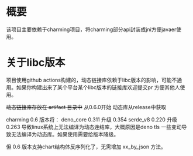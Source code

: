 # 概要
该项目主要依赖于charming项目，将charming部分api封装成jni方便javaer使用。

# 关于libc版本
项目使用github actions构建的，动态链接库依赖于libc版本的影响，可能不通用。如果你构建出来了某个平台某个libc版本的链接库欢迎提交pr 方便其他人使用。

~~动态链接库存放在 artifact 目录中~~
从0.6.0开始 动态库从release中获取


charming 0.6 版本将：
  deno_core 0.311 升级 0.354
  serde_v8  0.220 升级 0.263
导致linux系统上无法编译为动态连结库，大概原因是deno tls 一些变动导致无法编译为动态库。如果使用需要给版本降级。

但 0.6 版本支持chart结构体反序列化了，无需增加 xx_by_json 方法。